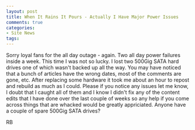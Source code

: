 ```yaml
---
layout: post
title: When It Rains It Pours - Actually I Have Major Power Issues
comments: true
categories:
- Site News
tags:
---
```

Sorry loyal fans for the all day outage - again. Two all day power failures inside a week. This time I was not so lucky. I lost two 500Gig SATA hard drives one of which wasn't backed up all the way. You may have noticed that a bunch of articles have the wrong dates, most of the comments are gone, etc. After replacing some hardware it took me about an hour to repost and rebuild as much as I could. Please if you notice any issues let me know, I doubt that I caught all of them and I know I didn't fix any of the content edits that I have done over the last couple of weeks so any help if you come across things that are whacked would be greatly appriciated. Anyone have a couple of spare 500Gig SATA drives?

RB